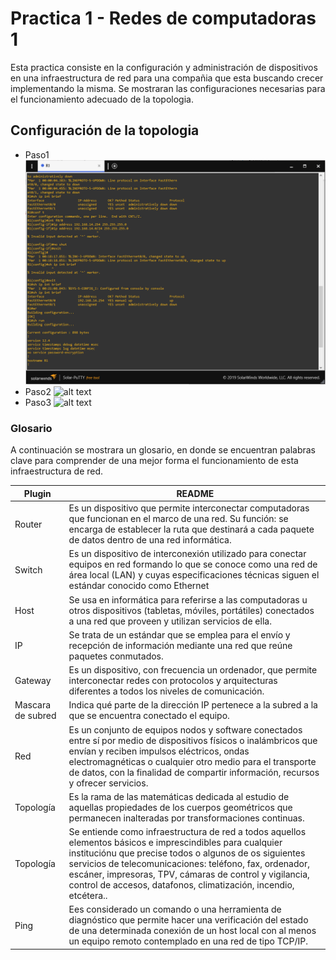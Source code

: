 # Practica 1 - Redes de computadoras 1

Esta practica consiste en la configuración y administración de dispositivos en una infraestructura de red para una compañia que esta buscando crecer implementando la misma. Se mostraran las configuraciones necesarias para el funcionamiento adecuado de la topologia.

## Configuración de la topologia
  - Paso1
![alt text](Imagenes/F0_0.png "Title")
  - Paso2
![alt text](Isolated.png "Title")
  - Paso3
![alt text](Isolated.png "Title")

### Glosario
A continuación se mostrara un glosario, en donde se encuentran palabras clave para comprender de una mejor forma el funcionamiento de esta infraestructura de red.

| Plugin | README |
| ------ | ------ |
| Router | Es un dispositivo que permite interconectar computadoras que funcionan en el marco de una red. Su función: se encarga de establecer la ruta que destinará a cada paquete de datos dentro de una red informática. |
| Switch | Es un dispositivo de interconexión utilizado para conectar equipos en red formando lo que se conoce como una red de área local (LAN) y cuyas especificaciones técnicas siguen el estándar conocido como Ethernet  |
| Host | Se usa en informática para referirse a las computadoras u otros dispositivos (tabletas, móviles, portátiles) conectados a una red que proveen y utilizan servicios de ella.|
| IP | Se trata de un estándar que se emplea para el envío y recepción de información mediante una red que reúne paquetes conmutados. |
| Gateway | Es un dispositivo, con frecuencia un ordenador, que permite interconectar redes con protocolos y arquitecturas diferentes a todos los niveles de comunicación. |
| Mascara de subred | Indica qué parte de la dirección IP pertenece a la subred a la que se encuentra conectado el equipo.  |
| Red | Es un conjunto de equipos nodos y software conectados entre sí por medio de dispositivos físicos o inalámbricos que envían y reciben impulsos eléctricos, ondas electromagnéticas o cualquier otro medio para el transporte de datos, con la finalidad de compartir información, recursos y ofrecer servicios. |
| Topología | Es la rama de las matemáticas dedicada al estudio de aquellas propiedades de los cuerpos geométricos que permanecen inalteradas por transformaciones continuas. |
| Topología | Se entiende como infraestructura de red a todos aquellos elementos básicos e imprescindibles para cualquier instituciónu que precise todos o algunos de os siguientes servicios de telecomunicaciones: teléfono, fax, ordenador, escáner, impresoras, TPV, cámaras de control y vigilancia, control de accesos, datafonos, climatización, incendio, etcétera.. |
| Ping | Ees considerado un comando o una herramienta de diagnóstico que permite hacer una verificación del estado de una determinada conexión de un host local con al menos un equipo remoto contemplado en una red de tipo TCP/IP. |
